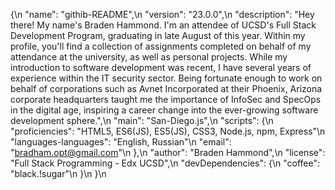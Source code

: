 {\n
  "name": "githib-README",\n
  "version": "23.0.0",\n
  "description": "Hey there! My name's Braden Hammond. I'm an attendee of UCSD's Full Stack Development Program, graduating in late August of this year. Within my profile, you'll find a collection of assignments completed on behalf of my attendance at the university, as well as personal projects. While my introduction to software development was recent, I have several years of experience within the IT security sector. Being fortunate enough to work on behalf of corporations such as Avnet Incorporated at their Phoenix, Arizona corporate headquarters taught me the importance of InfoSec and SpecOps in the digital age, inspiring a career change into the ever-growing software development sphere.",\n
  "main": "San-Diego.js",\n
  "scripts": {\n
    "proficiencies": "HTML5, ES6(JS), ES5(JS), CSS3, Node.js, npm, Express"\n
    "languages-languages": "English, Russian"\n
    "email": "bradham.opt@gmail.com"\n
  },\n
  "author": "Braden Hammond",\n
  "license": "Full Stack Programming - Edx UCSD",\n
  "devDependencies": {\n
    "coffee": "black.!sugar"\n
  }\n
}\n
